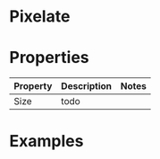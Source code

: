 # Pixelate


# Properties


| Property | Description | Notes | 
| -------- | ----------- | ----- |
| Size | todo | |




# Examples
